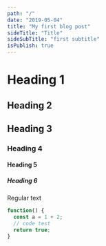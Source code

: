 ```yaml
---
path: "/"
date: "2019-05-04"
title: "My first blog post"
sideTitle: "Title"
sideSubTitle: "first subtitle"
isPublish: true
---
```


# Heading 1

## Heading 2

## Heading 3

### Heading 4

#### Heading 5

##### Heading 6

Regular text

```js
function() {
  const a = 1 + 2;
  // code test
  return true;
}
```
